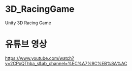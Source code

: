 # 3D_RacingGame
Unity 3D Racing Game

# 유튜브 영상
https://www.youtube.com/watch?v=2CPxQThba_s&ab_channel=%EC%A7%9C%EB%8A%AC
